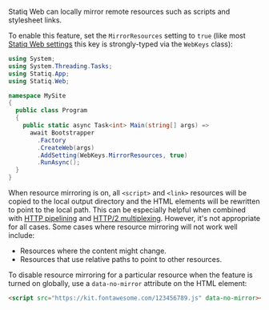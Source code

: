 Statiq Web can locally mirror remote resources such as scripts and stylesheet links.

To enable this feature, set the `MirrorResources` setting to `true` (like most [Statiq Web settings](xref:web-settings) this key is strongly-typed via the `WebKeys` class):

```csharp
using System;
using System.Threading.Tasks;
using Statiq.App;
using Statiq.Web;

namespace MySite
{
  public class Program
  {
    public static async Task<int> Main(string[] args) =>
      await Bootstrapper
        .Factory
        .CreateWeb(args)
        .AddSetting(WebKeys.MirrorResources, true)
        .RunAsync();
  }
}
```

When resource mirroring is on, all `<script>` and `<link>` resources will be copied to the local output directory and the HTML elements will be rewritten to point to the local path. This can be especially helpful when combined with [HTTP pipelining](https://en.wikipedia.org/wiki/HTTP_pipelining) and [HTTP/2 multiplexing](https://developers.google.com/web/fundamentals/performance/http2/#request_and_response_multiplexing). However, it's not appropriate for all cases. Some cases where resource mirroring will not work well include:

- Resources where the content might change.
- Resources that use relative paths to point to other resources.

To disable resource mirroring for a particular resource when the feature is turned on globally, use a `data-no-mirror` attribute on the HTML element:

```html
<script src="https://kit.fontawesome.com/123456789.js" data-no-mirror></script>
```
